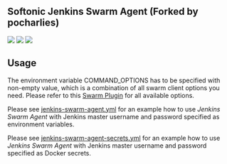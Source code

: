 Softonic Jenkins Swarm Agent (Forked by pocharlies)
-------------------

[![](https://images.microbadger.com/badges/image/pocharlies/jenkins-swarm-agent.svg)](https://microbadger.com/images/pocharlies/jenkins-swarm-agent "Get your own image badge on microbadger.com")
[![](https://images.microbadger.com/badges/version/pocharlies/jenkins-swarm-agent.svg)](https://microbadger.com/images/pocharlies/jenkins-swarm-agent "Get your own version badge on microbadger.com")
[![](https://images.microbadger.com/badges/commit/pocharlies/jenkins-swarm-agent.svg)](https://microbadger.com/images/pocharlies/jenkins-swarm-agent "Get your own commit badge on microbadger.com")

Usage
-----

The environment variable COMMAND_OPTIONS has to be specified with non-empty value, which is a combination of all swarm client options you need. Please refer to this [Swarm Plugin](https://wiki.jenkins-ci.org/display/JENKINS/Swarm+Plugin) for all available options.

Please see [jenkins-swarm-agent.yml](https://github.com/vfarcic/docker-flow-stacks/tree/master/jenkins#jenkins-swarm-agentyml) for an example how to use *Jenkins Swarm Agent* with Jenkins master username and password specified as environment variables.

Please see [jenkins-swarm-agent-secrets.yml](https://github.com/vfarcic/docker-flow-stacks/tree/master/jenkins#jenkins-swarm-agent-secretsyml) for an example how to use *Jenkins Swarm Agent* with Jenkins master username and password specified as Docker secrets.
